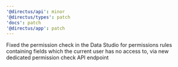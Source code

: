 ```yaml
---
'@directus/api': minor
'@directus/types': patch
'docs': patch
'@directus/app': patch
---
```


Fixed the permission check in the Data Studio for permissions rules containing fields which the current user has no access to, via new dedicated permission check API endpoint
